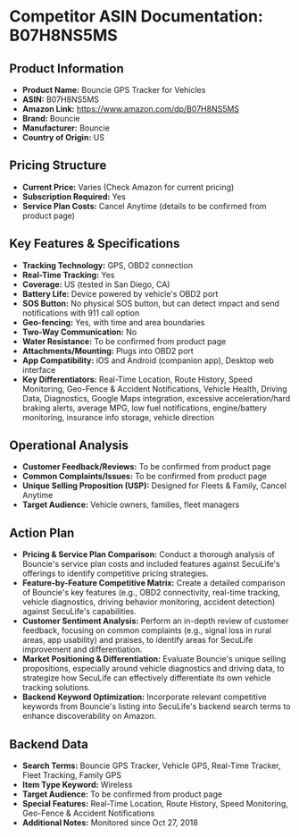 # Competitor ASIN Documentation: B07H8NS5MS

## Product Information
*   **Product Name:** Bouncie GPS Tracker for Vehicles <mcreference link="https://camelcamelcamel.com/product/B07H8NS5MS" index="1"></mcreference>
*   **ASIN:** B07H8NS5MS
*   **Amazon Link:** https://www.amazon.com/dp/B07H8NS5MS <mcreference link="https://camelcamelcamel.com/product/B07H8NS5MS" index="1"></mcreference>
*   **Brand:** Bouncie <mcreference link="https://camelcamelcamel.com/product/B07H8NS5MS" index="1"></mcreference>
*   **Manufacturer:** Bouncie <mcreference link="https://camelcamelcamel.com/product/B07H8NS5MS" index="1"></mcreference>
*   **Country of Origin:** US <mcreference link="https://camelcamelcamel.com/product/B07H8NS5MS" index="1"></mcreference>

## Pricing Structure
*   **Current Price:** Varies (Check Amazon for current pricing) <mcreference link="https://camelcamelcamel.com/product/B07H8NS5MS" index="1"></mcreference>
*   **Subscription Required:** Yes <mcreference link="https://camelcamelcamel.com/product/B07H8NS5MS" index="1"></mcreference>
*   **Service Plan Costs:** Cancel Anytime (details to be confirmed from product page) <mcreference link="https://camelcamelcamel.com/product/B07H8NS5MS" index="1"></mcreference>

## Key Features & Specifications
*   **Tracking Technology:** GPS, OBD2 connection <mcreference link="https://www.automoblog.com/bouncie-review/" index="4"></mcreference>
*   **Real-Time Tracking:** Yes <mcreference link="https://www.bouncie.com/" index="2"></mcreference>
*   **Coverage:** US (tested in San Diego, CA) <mcreference link="https://www.automoblog.com/bouncie-review/" index="4"></mcreference>
*   **Battery Life:** Device powered by vehicle's OBD2 port <mcreference link="https://www.automoblog.com/bouncie-review/" index="4"></mcreference>
*   **SOS Button:** No physical SOS button, but can detect impact and send notifications with 911 call option <mcreference link="https://www.automoblog.com/bouncie-review/" index="4"></mcreference>
*   **Geo-fencing:** Yes, with time and area boundaries <mcreference link="https://www.amazon.com/product-reviews/B07H8NS5MS/ref=pd_sbs_cr_sccl_3_1/000-0000000-0000000?pd_rd_w=vOb1p&pf_rd_p=44b0dc04-f99a-4419-a406-9567d0fa03fe&pf_rd_r=6Z1XFTRS8AVNV99085NW&pd_rd_r=29e05842-90b3-4155-9cc9-d9878fdebc43&pd_rd_wg=AGjOU&pd_rd_i=B07H8NS5MS" index="1"></mcreference>
*   **Two-Way Communication:** No
*   **Water Resistance:** To be confirmed from product page
*   **Attachments/Mounting:** Plugs into OBD2 port <mcreference link="https://www.automoblog.com/bouncie-review/" index="4"></mcreference>
*   **App Compatibility:** iOS and Android (companion app), Desktop web interface <mcreference link="https://www.amazon.com/product-reviews/B07H8NS5MS/ref=pd_sbs_cr_sccl_3_1/000-0000000-0000000?pd_rd_w=vOb1p&pf_rd_p=44b0dc04-f99a-4419-a406-9567d0fa03fe&pf_rd_r=6Z1XFTRS8AVNV99085NW&pd_rd_r=29e05842-90b3-4155-9cc9-d9878fdebc43&pd_rd_wg=AGjOU&pd_rd_i=B07H8NS5MS" index="1"></mcreference> <mcreference link="https://www.automoblog.com/bouncie-review/" index="4"></mcreference>
*   **Key Differentiators:** Real-Time Location, Route History, Speed Monitoring, Geo-Fence & Accident Notifications, Vehicle Health, Driving Data, Diagnostics, Google Maps integration, excessive acceleration/hard braking alerts, average MPG, low fuel notifications, engine/battery monitoring, insurance info storage, vehicle direction <mcreference link="https://www.amazon.com/product-reviews/B07H8NS5MS/ref=pd_sbs_cr_sccl_3_1/000-0000000-0000000?pd_rd_w=vOb1p&pf_rd_p=44b0dc04-f99a-4419-a406-9567d0fa03fe&pf_rd_r=6Z1XFTRS8AVNV99085NW&pd_rd_r=29e05842-90b3-4155-9cc9-d9878fdebc43&pd_rd_wg=AGjOU&pd_rd_i=B07H8NS5MS" index="1"></mcreference> <mcreference link="https://www.bouncie.com/gps-tracker-for-vehicles" index="3"></mcreference>

## Operational Analysis
*   **Customer Feedback/Reviews:** To be confirmed from product page
*   **Common Complaints/Issues:** To be confirmed from product page
*   **Unique Selling Proposition (USP):** Designed for Fleets & Family, Cancel Anytime <mcreference link="https://camelcamelcamel.com/product/B07H8NS5MS" index="1"></mcreference>
*   **Target Audience:** Vehicle owners, families, fleet managers <mcreference link="https://camelcamelcamel.com/product/B07H8NS5MS" index="1"></mcreference>

## Action Plan

- **Pricing & Service Plan Comparison:** Conduct a thorough analysis of Bouncie's service plan costs and included features against SecuLife's offerings to identify competitive pricing strategies.
- **Feature-by-Feature Competitive Matrix:** Create a detailed comparison of Bouncie's key features (e.g., OBD2 connectivity, real-time tracking, vehicle diagnostics, driving behavior monitoring, accident detection) against SecuLife's capabilities.
- **Customer Sentiment Analysis:** Perform an in-depth review of customer feedback, focusing on common complaints (e.g., signal loss in rural areas, app usability) and praises, to identify areas for SecuLife improvement and differentiation.
- **Market Positioning & Differentiation:** Evaluate Bouncie's unique selling propositions, especially around vehicle diagnostics and driving data, to strategize how SecuLife can effectively differentiate its own vehicle tracking solutions.
- **Backend Keyword Optimization:** Incorporate relevant competitive keywords from Bouncie's listing into SecuLife's backend search terms to enhance discoverability on Amazon.

## Backend Data
*   **Search Terms:** Bouncie GPS Tracker, Vehicle GPS, Real-Time Tracker, Fleet Tracking, Family GPS <mcreference link="https://camelcamelcamel.com/product/B07H8NS5MS" index="1"></mcreference>
*   **Item Type Keyword:** Wireless <mcreference link="https://camelcamelcamel.com/product/B07H8NS5MS" index="1"></mcreference>
*   **Target Audience:** To be confirmed from product page
*   **Special Features:** Real-Time Location, Route History, Speed Monitoring, Geo-Fence & Accident Notifications <mcreference link="https://camelcamelcamel.com/product/B07H8NS5MS" index="1"></mcreference>
*   **Additional Notes:** Monitored since Oct 27, 2018 <mcreference link="https://camelcamelcamel.com/product/B07H8NS5MS" index="1"></mcreference>